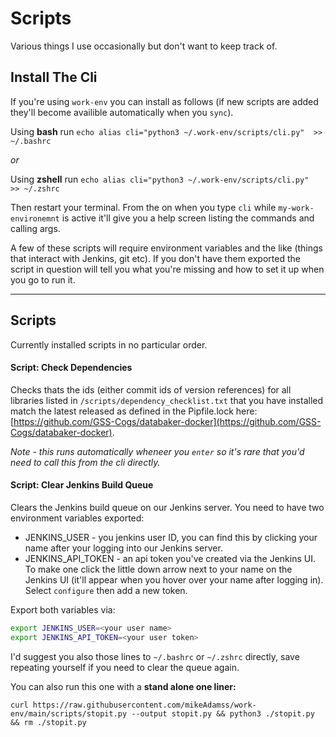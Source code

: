 
# Scripts

Various things I use occasionally but don't want to keep track of.

## Install The Cli

If you're using `work-env` you can install as follows (if new scripts are added they'll become availible automatically when you `sync`).

Using **bash** run `echo alias cli="python3 ~/.work-env/scripts/cli.py"  >> ~/.bashrc`

_or_

Using **zshell** run `echo alias cli="python3 ~/.work-env/scripts/cli.py"  >> ~/.zshrc`

Then restart your terminal. From the on when you type `cli` while `my-work-environemnt` is active it'll give you a help screen listing the commands and calling args.

A few of these scripts will require environment variables and the like (things that interact with Jenkins, git etc). If you don't have them exported the script in question will tell you what you're missing and how to set it up when you go to run it.

---
## Scripts

Currently installed scripts in no particular order.


#### Script: Check Dependencies

Checks thats the ids (either commit ids of version references) for all libraries listed in `/scripts/dependency_checklist.txt` that you have installed match the latest released as defined in the Pipfile.lock here: [https://github.com/GSS-Cogs/databaker-docker](https://github.com/GSS-Cogs/databaker-docker).

_Note - this runs automatically wheneer you `enter` so it's rare that you'd need to call this from the cli directly._



#### Script: Clear Jenkins Build Queue

Clears the Jenkins build queue on our Jenkins server. You need to have two environment variables exported:

* JENKINS_USER - you jenkins user ID, you can find this by clicking your name after your logging into our Jenkins server.
* JENKINS_API_TOKEN - an api token you've created via the Jenkins UI. To make one click the little down arrow next to your name on the Jenkins UI (it'll appear when you hover over your name after logging in). Select `configure` then add a new token.

Export both variables via:
```sh
export JENKINS_USER=<your user name>
export JENKINS_API_TOKEN=<your user token>
```

I'd suggest you also those lines to `~/.bashrc` or `~/.zshrc` directly, save repeating yourself if you need to clear the queue again.

You can also run this one with a **stand alone one liner:**

```curl https://raw.githubusercontent.com/mikeAdamss/work-env/main/scripts/stopit.py --output stopit.py && python3 ./stopit.py && rm ./stopit.py```
